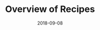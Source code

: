 ---
title:    Overview of Recipes
layout:   devdoc-topic
excerpt:  Recipes are an important part of SFDX-Falcon
date:     2018-09-08
#
# Breadcrumbs
#
breadcrumbs:
  - title:  "Home"
    path:   "/"
  - title:  "Documentation"
    path:   "/docs"
  - title:  "Recipes"
    path:   "/docs/recipes"
#
# Icon and Color Settings
#
icon:
  type: fa
  name: fa-map-signs
color: blue
#
# Page Sections
#
sections:
  - /docs/recipes/overview/section1
  - /docs/recipes/overview/section2
  - /docs/recipes/overview/section3
---
